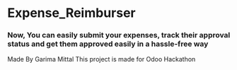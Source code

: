 # Expense_Reimburser 

### Now, You can easily submit your expenses, track their approval status and get them approved easily in a hassle-free way

Made By Garima Mittal
This project is made for Odoo Hackathon
